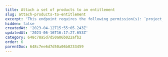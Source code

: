 ```yaml
---
title: Attach a set of products to an entitlement
slug: attach-products-to-entitlement
excerpt: 'This endpoint requires the following permission(s): `project_configuration:entitlements:read_write`.'
hidden: false
createdAt: '2023-04-12T15:55:05.243Z'
updatedAt: '2023-06-16T16:17:27.653Z'
category: 648c78a5d7d50a06b022afb2
order: 6
parentDoc: 648c7ee6d7d50a06b0233459
---
```

